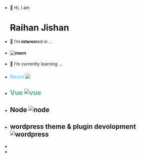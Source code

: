 - 👋 Hi, I am <h1><s>R</s>aihan <b style="#2dbf64;">J</b>ishan</h1>
- 👀 I’m <b>interes</b>ted in ...
- <h4> <img src="https://encrypted-tbn0.gstatic.com/images?q=tbn:ANd9GcSf35zAhl-byZhCfZtndl2NyukeFdAJieVnPQ&usqp=CAU" alt='mern' /> </h4>
- 🌱 I’m currently learning ...
- <h3 style="color:#61dbfb;">React <img src="https://encrypted-tbn0.gstatic.com/images?q=tbn:ANd9GcRnfqGZq89Dkr2kxAMKcGwVes2gJgGTKxQ5-g&usqp=CAU"  /> </h3>
- <h2 style="color:#42b883;">Vue <img src="https://encrypted-tbn0.gstatic.com/images?q=tbn:ANd9GcRJlk8vTli7xCF3mIp-J4o0HuRNvTwymJLrRA&usqp=CAU" alt='vue' /></h2>
- <h2> Node  <img src="https://encrypted-tbn0.gstatic.com/images?q=tbn:ANd9GcS9Vzj-ZPMLoA1zSgjLV2vky0wunDJYQDQIuw&usqp=CAU" alt="node" /></h2>
- <h2>wordpress theme & plugin devolopment <img src="https://encrypted-tbn0.gstatic.com/images?q=tbn:ANd9GcSAUgso4xRGLnXNZTrveeDk4iUo7Tge-Ufn6g&usqp=CAU" alt='wordpress' /> </h2>
- 
- 

<!---
raihan-jishan/raihan-jishan is a ✨ special ✨ repository because its `README.md` (this file) appears on your GitHub profile.
You can click the Preview link to take a look at your changes.
--->
